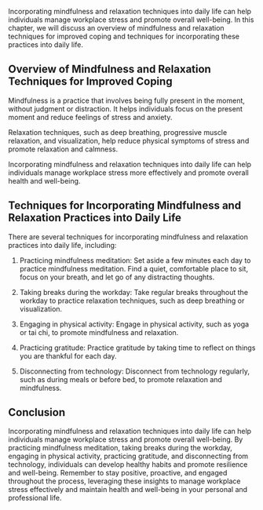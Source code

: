 
Incorporating mindfulness and relaxation techniques into daily life can help individuals manage workplace stress and promote overall well-being. In this chapter, we will discuss an overview of mindfulness and relaxation techniques for improved coping and techniques for incorporating these practices into daily life.

Overview of Mindfulness and Relaxation Techniques for Improved Coping
---------------------------------------------------------------------

Mindfulness is a practice that involves being fully present in the moment, without judgment or distraction. It helps individuals focus on the present moment and reduce feelings of stress and anxiety.

Relaxation techniques, such as deep breathing, progressive muscle relaxation, and visualization, help reduce physical symptoms of stress and promote relaxation and calmness.

Incorporating mindfulness and relaxation techniques into daily life can help individuals manage workplace stress more effectively and promote overall health and well-being.

Techniques for Incorporating Mindfulness and Relaxation Practices into Daily Life
---------------------------------------------------------------------------------

There are several techniques for incorporating mindfulness and relaxation practices into daily life, including:

1. Practicing mindfulness meditation: Set aside a few minutes each day to practice mindfulness meditation. Find a quiet, comfortable place to sit, focus on your breath, and let go of any distracting thoughts.

2. Taking breaks during the workday: Take regular breaks throughout the workday to practice relaxation techniques, such as deep breathing or visualization.

3. Engaging in physical activity: Engage in physical activity, such as yoga or tai chi, to promote mindfulness and relaxation.

4. Practicing gratitude: Practice gratitude by taking time to reflect on things you are thankful for each day.

5. Disconnecting from technology: Disconnect from technology regularly, such as during meals or before bed, to promote relaxation and mindfulness.

Conclusion
----------

Incorporating mindfulness and relaxation techniques into daily life can help individuals manage workplace stress and promote overall well-being. By practicing mindfulness meditation, taking breaks during the workday, engaging in physical activity, practicing gratitude, and disconnecting from technology, individuals can develop healthy habits and promote resilience and well-being. Remember to stay positive, proactive, and engaged throughout the process, leveraging these insights to manage workplace stress effectively and maintain health and well-being in your personal and professional life.
